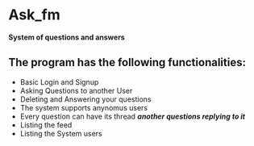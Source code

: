 # Ask_fm
**System of questions and answers**
## The program has the following functionalities:
- Basic Login and Signup
- Asking Questions to another User
- Deleting and Answering your questions 
- The system supports anynomus users
- Every question can have its thread ***another questions replying to it***
- Listing the feed 
- Listing the System users

